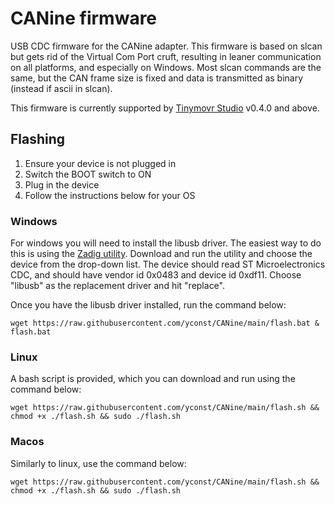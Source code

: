 
# CANine firmware

USB CDC firmware for the CANine adapter. This firmware is based on slcan but gets rid of the Virtual Com Port cruft, resulting in leaner communication on all platforms, and especially on Windows. Most slcan commands are the same, but the CAN frame size is fixed and data is transmitted as binary (instead if ascii in slcan).

This firmware is currently supported by [Tinymovr Studio](https://pypi.org/project/tinymovr/) v0.4.0 and above.

## Flashing

1. Ensure your device is not plugged in
2. Switch the BOOT switch to ON
3. Plug in the device
4. Follow the instructions below for your OS

### Windows

For windows you will need to install the libusb driver. The easiest way to do this is using the [Zadig utility](https://zadig.akeo.ie). Download and run the utility and choose the device from the drop-down list. The device should read ST Microelectronics CDC, and should have vendor id 0x0483 and device id 0xdf11. Choose "libusb" as the replacement driver and hit "replace".

Once you have the libusb driver installed, run the command below:

    wget https://raw.githubusercontent.com/yconst/CANine/main/flash.bat & flash.bat

### Linux

A bash script is provided, which you can download and run using the command below:

    wget https://raw.githubusercontent.com/yconst/CANine/main/flash.sh && chmod +x ./flash.sh && sudo ./flash.sh

### Macos

Similarly to linux, use the command below:

    wget https://raw.githubusercontent.com/yconst/CANine/main/flash.sh && chmod +x ./flash.sh && sudo ./flash.sh
